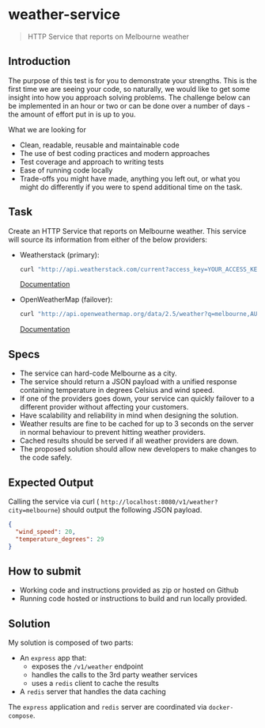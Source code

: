 # weather-service

> HTTP Service that reports on Melbourne weather

## Introduction

The purpose of this test is for you to demonstrate your strengths. This is the first time we are seeing your code, so naturally, we would like to get some insight into how you approach solving problems. The challenge below can be implemented in an hour or two or can be done over a number of days - the amount of effort put in is up to you.

What we are looking for

- Clean, readable, reusable and maintainable code
- The use of best coding practices and modern approaches
- Test coverage and approach to writing tests
- Ease of running code locally
- Trade-offs you might have made, anything you left out, or what you might do differently if you were to spend additional time on the task.

## Task

Create an HTTP Service that reports on Melbourne weather. This service will source its information from either of the below providers:

- Weatherstack (primary):

  ```sh
  curl "http://api.weatherstack.com/current?access_key=YOUR_ACCESS_KEY&query=Melbourne"
  ```

  [Documentation](https://weatherstack.com/documentation)

- OpenWeatherMap (failover):

  ```sh
  curl "http://api.openweathermap.org/data/2.5/weather?q=melbourne,AU&appid=YOUR_APP_ID"
  ```

  [Documentation](https://openweathermap.org/current)

## Specs

- The service can hard-code Melbourne as a city.
- The service should return a JSON payload with a unified response containing temperature in degrees Celsius and wind speed.
- If one of the providers goes down, your service can quickly failover to a different provider without affecting your customers.
- Have scalability and reliability in mind when designing the solution.
- Weather results are fine to be cached for up to 3 seconds on the server in normal behaviour to prevent hitting weather providers.
- Cached results should be served if all weather providers are down.
- The proposed solution should allow new developers to make changes to the code safely.

## Expected Output

Calling the service via curl ( `http://localhost:8080/v1/weather?city=melbourne`) should output the following JSON payload.

```json
{
  "wind_speed": 20,
  "temperature_degrees": 29
}
```

## How to submit

- Working code and instructions provided as zip or hosted on Github
- Running code hosted or instructions to build and run locally provided.

## Solution

My solution is composed of two parts:

- An `express` app that:
  - exposes the `/v1/weather` endpoint
  - handles the calls to the 3rd party weather services
  - uses a `redis` client to cache the results
- A `redis` server that handles the data caching

The `express` application and `redis` server are coordinated via `docker-compose`.

